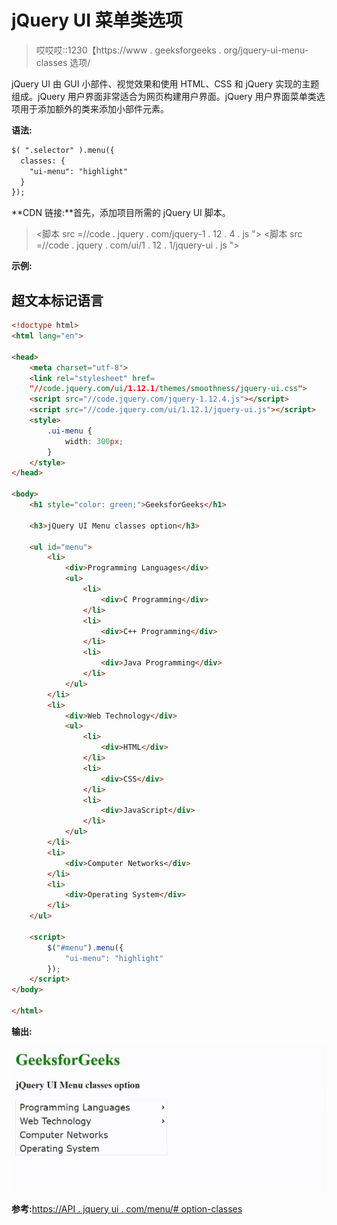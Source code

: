 # jQuery UI 菜单类选项

> 哎哎哎::1230【https://www . geeksforgeeks . org/jquery-ui-menu-classes 选项/

jQuery UI 由 GUI 小部件、视觉效果和使用 HTML、CSS 和 jQuery 实现的主题组成。jQuery 用户界面非常适合为网页构建用户界面。jQuery 用户界面菜单类选项用于添加额外的类来添加小部件元素。

**语法:**

```html
$( ".selector" ).menu({
  classes: {
    "ui-menu": "highlight"
  }
});
```

**CDN 链接:**首先，添加项目所需的 jQuery UI 脚本。

> <link rel="”stylesheet”" href="”//code.jquery.com/ui/1.12.1/themes/smoothness/jquery-ui.css”">
> <脚本 src =//code . jquery . com/jquery-1 . 12 . 4 . js "></脚本>
> <脚本 src =//code . jquery . com/ui/1 . 12 . 1/jquery-ui . js "></脚本>

**示例:**

## 超文本标记语言

```html
<!doctype html>
<html lang="en">

<head>
    <meta charset="utf-8">
    <link rel="stylesheet" href=
    "//code.jquery.com/ui/1.12.1/themes/smoothness/jquery-ui.css">
    <script src="//code.jquery.com/jquery-1.12.4.js"></script>
    <script src="//code.jquery.com/ui/1.12.1/jquery-ui.js"></script>
    <style>
        .ui-menu {
            width: 300px;
        }
    </style>
</head>

<body>
    <h1 style="color: green;">GeeksforGeeks</h1>

    <h3>jQuery UI Menu classes option</h3>

    <ul id="menu">
        <li>
            <div>Programming Languages</div>
            <ul>
                <li>
                    <div>C Programming</div>
                </li>
                <li>
                    <div>C++ Programming</div>
                </li>
                <li>
                    <div>Java Programming</div>
                </li>
            </ul>
        </li>
        <li>
            <div>Web Technology</div>
            <ul>
                <li>
                    <div>HTML</div>
                </li>
                <li>
                    <div>CSS</div>
                </li>
                <li>
                    <div>JavaScript</div>
                </li>
            </ul>
        </li>
        <li>
            <div>Computer Networks</div>
        </li>
        <li>
            <div>Operating System</div>
        </li>
    </ul>

    <script>
        $("#menu").menu({
            "ui-menu": "highlight"
        });
    </script>
</body>

</html>
```

**输出:**

![](img/6ef74213cf1079ac67b29347005355a4.png)

**参考:**[https://API . jquery ui . com/menu/# option-classes](https://api.jqueryui.com/menu/#option-classes)